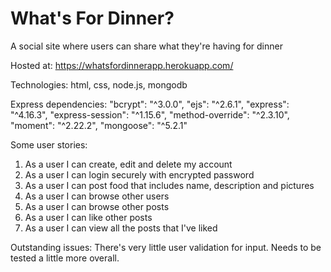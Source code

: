 # What's For Dinner?

A social site where users can share what they're having for dinner

Hosted at: https://whatsfordinnerapp.herokuapp.com/

Technologies: html, css, node.js, mongodb

Express dependencies:
    "bcrypt": "^3.0.0",
    "ejs": "^2.6.1",
    "express": "^4.16.3",
    "express-session": "^1.15.6",
    "method-override": "^2.3.10",
    "moment": "^2.22.2",
    "mongoose": "^5.2.1"
    
 Some user stories:
 1. As a user I can create, edit and delete my account
 2. As a user I can login securely with encrypted password
 3. As a user I can post food that includes name, description and pictures
 4. As a user I can browse other users
 5. As a user I can browse other posts
 6. As a user I can like other posts
 7. As a user I can view all the posts that I've liked
    
 
 Outstanding issues: There's very little user validation for input. Needs to be tested a little more overall. 

